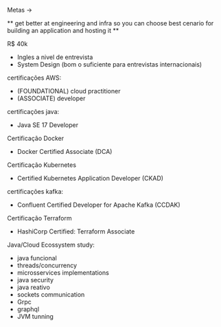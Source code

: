 Metas ->

** get better at engineering and infra so you can choose best cenario
for building an application and hosting it **

R$ 40k

- Ingles a nivel de entrevista
- System Design (bom o suficiente para entrevistas internacionais)

certificações AWS:
 - (FOUNDATIONAL) cloud practitioner 
 - (ASSOCIATE) developer

certificações java:
- Java SE 17 Developer

Certificação Docker
 - Docker Certified Associate (DCA)

Certificação Kubernetes
 - Certified Kubernetes Application Developer (CKAD)

certificações kafka:
- Confluent Certified Developer for Apache Kafka (CCDAK)

Certificação Terraform
 - HashiCorp Certified: Terraform Associate

Java/Cloud Ecossystem study:
 - java funcional
 - threads/concurrency
 - microsservices implementations
 - java security
 - java reativo
 - sockets communication
 - Grpc
 - graphql
 - JVM tunning
